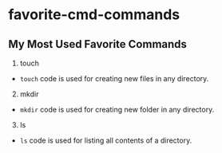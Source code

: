 # favorite-cmd-commands

## My Most Used Favorite Commands

1. touch
* `touch` code is used for creating new files in any directory.

2. mkdir
* `mkdir` code is used for creating new folder in any directory.

3. ls
* `ls` code is used for listing all contents of a directory.
